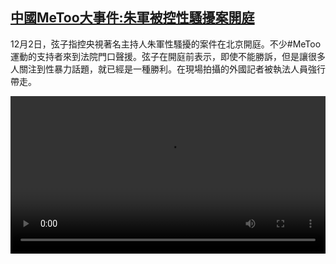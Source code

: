 <!--1606917267000-->
[中國MeToo大事件:朱軍被控性騷擾案開庭](https://www.dw.com/zh/%E4%B8%AD%E5%9C%8BMeToo%E5%A4%A7%E4%BA%8B%E4%BB%B6:%E6%9C%B1%E8%BB%8D%E8%A2%AB%E6%8E%A7%E6%80%A7%E9%A8%B7%E6%93%BE%E6%A1%88%E9%96%8B%E5%BA%AD/a-55796677)
------

<p>12月2日，弦子指控央視著名主持人朱軍性騷擾的案件在北京開庭。不少#MeToo運動的支持者來到法院門口聲援。弦子在開庭前表示，即使不能勝訴，但是讓很多人關注到性暴力話題，就已經是一種勝利。在現場拍攝的外國記者被執法人員強行帶走。</small></p><video src="https://tvdownloaddw-a.akamaihd.net/dwtv_video/flv/vdt_zh/2020/bchi201202_001_70ac8bchi_201202_metoo_sd_sor.mp4" controls style="width:100%"></video>
